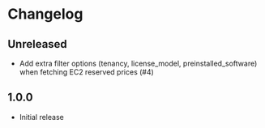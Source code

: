 # Changelog

## Unreleased

* Add extra filter options (tenancy, license_model, preinstalled_software) when fetching EC2 reserved prices (#4)

## 1.0.0

* Initial release
